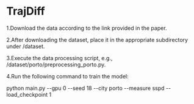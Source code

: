 # TrajDiff

1.Download the data according to the link provided in the paper.

2.After downloading the dataset, place it in the appropriate subdirectory under /dataset.

3.Execute the data processing script, e.g., /dataset/porto/preprocessing_porto.py.

4.Run the following command to train the model:

python main.py --gpu 0 --seed 18 --city porto --measure sspd --load_checkpoint 1
